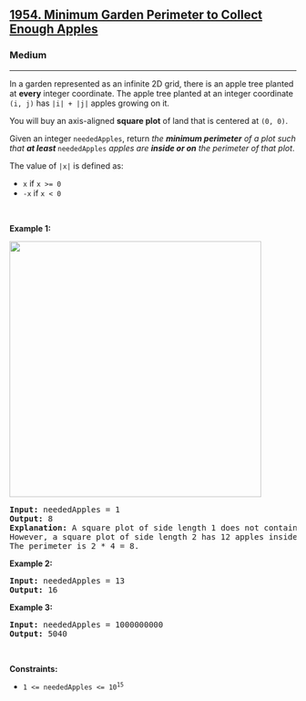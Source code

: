 <h2><a href="https://leetcode.com/problems/minimum-garden-perimeter-to-collect-enough-apples/">1954. Minimum Garden Perimeter to Collect Enough Apples</a></h2><h3>Medium</h3><hr><div><p><font papago-translate="splitted">In a garden represented as an infinite 2D grid, there is an apple tree planted at <strong>every</strong> integer coordinate. The apple tree planted at an integer coordinate </font><code>(i, j)</code><font papago-translate="splitted"> has </font><code>|i| + |j|</code><font papago-translate="splitted"> apples growing on it.</font></p>

<p><font papago-translate="splitted">You will buy an axis-aligned <strong>square plot</strong> of land that is centered at </font><code>(0, 0)</code><font papago-translate="splitted">.</font></p>

<p><font papago-translate="splitted">Given an integer </font><code>neededApples</code><font papago-translate="splitted">, return <em>the <strong>minimum perimeter</strong> of a plot such that <strong>at least</strong></em><strong> </strong></font><code>neededApples</code> <font papago-translate="splitted"><em>apples are <strong>inside or on</strong> the perimeter of that plot</em>.</font></p>

<p><font papago-translate="splitted">The value of </font><code>|x|</code><font papago-translate="splitted"> is defined as:</font></p>

<ul>
	<li><code>x</code><font papago-translate="splitted"> if </font><code>x &gt;= 0</code></li>
	<li><code>-x</code><font papago-translate="splitted"> if </font><code>x &lt; 0</code></li>
</ul>

<p>&nbsp;</p>
<p><strong class="example">Example 1:</strong></p>
<img alt="" src="https://assets.leetcode.com/uploads/2019/08/30/1527_example_1_2.png" style="width: 442px; height: 449px;">
<pre><strong>Input:</strong> neededApples = 1
<strong>Output:</strong> 8
<strong>Explanation:</strong> A square plot of side length 1 does not contain any apples.
However, a square plot of side length 2 has 12 apples inside (as depicted in the image above).
The perimeter is 2 * 4 = 8.
</pre>

<p><strong class="example">Example 2:</strong></p>

<pre><strong>Input:</strong> neededApples = 13
<strong>Output:</strong> 16
</pre>

<p><strong class="example">Example 3:</strong></p>

<pre><strong>Input:</strong> neededApples = 1000000000
<strong>Output:</strong> 5040
</pre>

<p>&nbsp;</p>
<p><strong>Constraints:</strong></p>

<ul>
	<li><code>1 &lt;= neededApples &lt;= 10<sup>15</sup></code></li>
</ul>
</div>